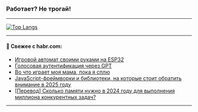 ### Работает? Не трогай!

---
<!--
#### 🛠️ Technical stack:

![Java](https://img.shields.io/badge/Java-informational?logo=Oracle&style=flat&logoColor=white&color=FF4500)
![Kotlin](https://img.shields.io/badge/Kotlin-informational?logo=Kotlin&style=flat&logoColor=white&color=774D97)
![TS](https://img.shields.io/badge/TypeScript-informational?logo=typeScript&style=flat&logoColor=black&color=017acc)
![Python](https://img.shields.io/badge/Python-informational?logo=Python&style=flat&logoColor=black&color=ffdd54) <br>
![Spring](https://img.shields.io/badge/Spring-informational?logo=Spring&style=flat&logoColor=white&color=6DB33F) 
![SpringBoot](https://img.shields.io/badge/SpringBoot-informational?logo=SpringBoot&style=flat&logoColor=white&color=6DB33F)
![Nest](https://img.shields.io/badge/NestJS-informational?logo=NestJS&style=flat&logoColor=white&color=E0234E) 
![NodeJS](https://img.shields.io/badge/NodeJS-informational?logo=node.js&style=flat&logoColor=white&color=70A760)<br>
![PostgreSQL](https://img.shields.io/badge/PostgreSQL-informational?logo=PostgreSQL&style=flat&logoColor=white&color=DAA520)
![MongoDB](https://img.shields.io/badge/MongoDB-informational?logo=MongoDB&style=flat&logoColor=white&color=870000)
![Apache](https://img.shields.io/badge/Apache-informational?logo=apache&style=flat&logoColor=white&color=f74e28)

___ 
-->

<!--- #### 🛠️ : --->

[![Top Langs](https://github-readme-stats-82jvfl3w3-advtsettinggmailcoms-projects.vercel.app/api/top-langs/?username=zloylis&langs_count=10&hide_title=true&title_color=e6edf3&size_weight=0.5&count_weight=0.5&layout=compact&hide_progress=true&hide_border=true&theme=dracula)](https://github.com/zloylis)

<!---


####  :octocat:&nbsp;&nbsp; Статистика:

![GitHub stats](https://github-readme-stats-u2qms2cxw-advtsettinggmailcoms-projects.vercel.app/api?username=zloylis&show_icons=true&hide_border=true&theme=dracula&title_color=e6edf3&include_all_commits=true&count_private=true&hide_rank=false&hide_title=true&rank_icon=github)
-->
---

#### 💬 Свежее с habr.com:

<!-- BLOG-POST-LIST:START -->
- [Игровой автомат своими руками на ESP32](https://habr.com/ru/articles/864724/?utm_source=habrahabr&utm_medium=rss&utm_campaign=864724)
- [Голосовая аутентификация через GPT](https://habr.com/ru/articles/864598/?utm_source=habrahabr&utm_medium=rss&utm_campaign=864598)
- [Во что играет моя мама, пока я сплю](https://habr.com/ru/companies/timeweb/articles/864632/?utm_source=habrahabr&utm_medium=rss&utm_campaign=864632)
- [JavaScript-фреймворки и библиотеки, на которые стоит обратить внимание в 2025 году](https://habr.com/ru/companies/ru_mts/articles/864500/?utm_source=habrahabr&utm_medium=rss&utm_campaign=864500)
- [[Перевод] Сколько памяти нужно в 2024 году для выполнения миллиона конкурентных задач?](https://habr.com/ru/articles/862482/?utm_source=habrahabr&utm_medium=rss&utm_campaign=862482)
<!-- BLOG-POST-LIST:END -->

---
